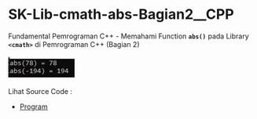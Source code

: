 # SK-Lib-cmath-abs-Bagian2__CPP
Fundamental Pemrograman C++ - Memahami Function <code><b>abs()</b></code> pada Library <code><b>&lt;cmath></b></code> di Pemrograman C++ (Bagian 2)<br><br>
<img src="https://github.com/RizkyKhapidsyah/SK-Lib-cmath-abs-Bagian2__CPP/blob/master/SK-Lib-cmath-abs-Bagian2__CPP/result/001.PNG"><br><br>
Lihat Source Code : <br>
- <a href="https://github.com/RizkyKhapidsyah/SK-Lib-cmath-abs-Bagian2__CPP/blob/master/SK-Lib-cmath-abs-Bagian2__CPP/Source.cpp">Program</a>
